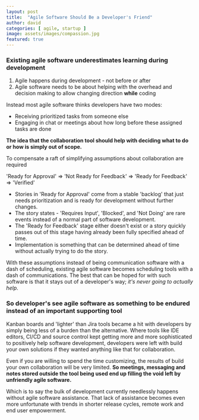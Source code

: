 ```yaml
---
layout: post
title:  "Agile Software Should Be a Developer's Friend"
author: david
categories: [ agile, startup ]
image: assets/images/compassion.jpg
featured: true
---
```

### Existing agile software underestimates learning during development

1. Agile happens during development - not before or after
1. Agile software needs to be about helping with the overhead and decision making to allow changing 
   direction **while** coding

Instead most agile software thinks developers have two modes:
* Receiving prioritized tasks from someone else
* Engaging in chat or meetings about how long before these assigned tasks are done

**The idea that the collaboration tool should help with deciding what to do or how is simply out 
of scope.**

To compensate a raft of simplifying assumptions about collaboration are required

'Ready for Approval' => 'Not Ready for Feedback' => 'Ready for Feedback' => 'Verified'

* Stories in 'Ready for Approval' come from a stable 'backlog' that just needs prioritization and is
ready for development without further changes.
* The story states - 'Requires Input', 'Blocked', and 'Not Doing' are rare events instead of a 
normal part of software development.
* The 'Ready for Feedback' stage either doesn't exist or a story quickly passes out of this stage having already been fully 
  specified ahead of time.
* Implementation is something that can be determined ahead of time without actually trying to do the story.

With these assumptions instead of being communication software with a dash of scheduling, existing agile software
becomes scheduling tools with a dash of communications. The best that can be hoped for with such software is that it 
stays out of a developer's way; *it's never going to actually help*.

### So developer's see agile software as something to be endured instead of an important supporting tool

Kanban boards and 'lighter' than Jira tools became a hit with developers by simply being less of 
a burden than the alternative. Where tools like IDE editors, CI/CD and source control kept getting 
more and more sophisticated to positively help software development, developers were left with 
build your own solutions if they wanted anything like that for collaboration.

Even if you are willing to spend the time customizing, the results of build your own collaboration 
will be very limited. **So meetings, messaging and notes stored outside the tool being used end up 
filling the void left by unfriendly agile software.**

Which is to say the bulk of development currently needlessly happens without agile software assistance. 
That lack of assistance becomes even more unfortunate with trends in shorter release cycles, remote work and 
end user empowerment.




